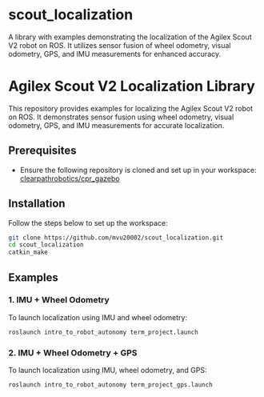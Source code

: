 # scout_localization
A library with examples demonstrating the localization of the Agilex Scout V2 robot on ROS. It utilizes sensor fusion of wheel odometry, visual odometry, GPS, and IMU measurements for enhanced accuracy.
# Agilex Scout V2 Localization Library

This repository provides examples for localizing the Agilex Scout V2 robot on ROS. It demonstrates sensor fusion using wheel odometry, visual odometry, GPS, and IMU measurements for accurate localization.

## Prerequisites
- Ensure the following repository is cloned and set up in your workspace:
  [clearpathrobotics/cpr_gazebo](https://github.com/clearpathrobotics/cpr_gazebo)

## Installation

Follow the steps below to set up the workspace:

```bash
git clone https://github.com/mvu20002/scout_localization.git
cd scout_localization
catkin_make
```

## Examples

### 1. IMU + Wheel Odometry
To launch localization using IMU and wheel odometry:
```bash
roslaunch intro_to_robot_autonomy term_project.launch
```

### 2. IMU + Wheel Odometry + GPS
To launch localization using IMU, wheel odometry, and GPS:
```bash
roslaunch intro_to_robot_autonomy term_project_gps.launch
```
